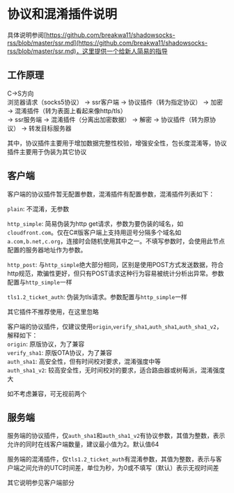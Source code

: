 # 协议和混淆插件说明 #

具体说明参阅[https://github.com/breakwa11/shadowsocks-rss/blob/master/ssr.md](https://github.com/breakwa11/shadowsocks-rss/blob/master/ssr.md)，这里提供一个给新人简易的指导

## 工作原理

C->S方向  
浏览器请求（socks5协议） -> ssr客户端 -> 协议插件（转为指定协议） -> 加密 -> 混淆插件（转为表面上看起来像http/tls）  
-> ssr服务端 -> 混淆插件（分离出加密数据） -> 解密 -> 协议插件（转为原协议） -> 转发目标服务器

其中，协议插件主要用于增加数据完整性校验，增强安全性，包长度混淆等，协议插件主要用于伪装为其它协议

## 客户端

客户端的协议插件暂无配置参数，混淆插件有配置参数，混淆插件列表如下：

`plain`: 不混淆，无参数

`http_simple`: 简易伪装为http get请求，参数为要伪装的域名，如`cloudfront.com`。仅在C#版客户端上支持用逗号分隔多个域名如`a.com,b.net,c.org`，连接时会随机使用其中之一。不填写参数时，会使用此节点配置的服务器地址作为参数。

`http_post`: 与`http_simple`绝大部分相同，区别是使用POST方式发送数据，符合http规范，欺骗性更好，但只有POST请求这种行为容易被统计分析出异常。参数配置与`http_simple`一样

`tls1.2_ticket_auth`: 伪装为tls请求。参数配置与`http_simple`一样

其它插件不推荐使用，在这里忽略

客户端的协议插件，仅建议使用`origin`,`verify_sha1`,`auth_sha1`,`auth_sha1_v2`，解释如下：  
`origin`: 原版协议，为了兼容  
`verify_sha1`: 原版OTA协议，为了兼容  
`auth_sha1`: 高安全性，但有时间校对要求，混淆强度中等  
`auth_sha1_v2`: 较高安全性，无时间校对的要求，适合路由器或树莓派，混淆强度大

如不考虑兼容，可无视前两个

## 服务端

服务端的协议插件，仅`auth_sha1`和`auth_sha1_v2`有协议参数，其值为整数，表示允许的同时在线客户端数量，建议最小值为2。默认值64

服务端的混淆插件，仅`tls1.2_ticket_auth`有混淆参数，其值为整数，表示与客户端之间允许的UTC时间差，单位为秒，为0或不填写（默认）表示无视时间差

其它说明参见客户端部分

